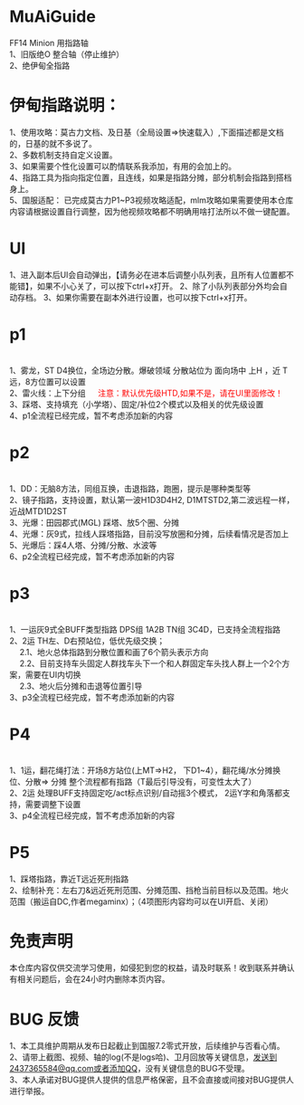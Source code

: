 # MuAiGuide
FF14 Minion 用指路轴
<br>1、旧版绝O 整合轴（停止维护）
<br>2、绝伊甸全指路
# 伊甸指路说明：
1、使用攻略：莫古力文档、及日基（全局设置=>快速载入）,下面描述都是文档的，日基的就不多说了。
<br>2、多数机制支持自定义设置。
<br>3、如果需要个性化设置可以酌情联系我添加，有用的会加上的。
<br>4、指路工具为指向指定位置，且连线，如果是指路分摊，部分机制会指路到搭档身上。
<br>5、国服适配： 已完成莫古力P1~P3视频攻略适配，mlm攻略如果需要使用本仓库内容请根据设置自行调整，因为他视频攻略都不明确用啥打法所以不做一键配置。
# UI
1、进入副本后UI会自动弹出，【请务必在进本后调整小队列表，且所有人位置都不能错】，如果不小心关了，可以按下ctrl+x打开。
2、除了小队列表部分外均会自动存档。
3、如果你需要在副本外进行设置，也可以按下ctrl+x打开。
# p1
<br>1、雾龙，ST D4换位，全场边分散。爆破领域 分散站位为 面向场中 上H ，近 T 远，8方位置可以设置
<br>2、雷火线：上下分组 &emsp; <span style="color: red;">注意：默认优先级HTD,如果不是，请在UI里面修改！</span>
<br>3、踩塔、支持填充（小学塔）、固定/补位2个模式以及相关的优先级设置
<br>4、p1全流程已经完成，暂不考虑添加新的内容
# p2
<br>1、DD：无脑8方法，同组互换，击退指路，跑圈，提示是哪种类型等
<br>2、镜子指路，支持设置，默认第一波H1D3D4H2, D1MTSTD2,第二波远程一样，近战MTD1D2ST
<br>3、光爆：田园郡式(MGL) 踩塔、放5个圈、分摊
<br>4、光爆：灰9式，拉线人踩塔指路，目前没写放圈和分摊，后续看情况是否加上
<br>5、光爆后：踩4人塔、分摊/分散、水波等 
<br>6、p2全流程已经完成，暂不考虑添加新的内容
# p3
<br>1、一运灰9式全BUFF类型指路 DPS组 1A2B TN组 3C4D，已支持全流程指路 
<br>2、2运 TH左、D右预站位，低优先级交换；
<br> &emsp; 2.1、地火总体指路到分散位置和画了6个箭头表示方向
<br> &emsp; 2.2、目前支持车头固定人群找车头下一个和人群固定车头找人群上一个2个方案，需要在UI内切换
<br> &emsp; 2.3、地火后分摊和击退等位置引导
<br>3、p3全流程已经完成，暂不考虑添加新的内容
# P4
<br>1、1运，翻花绳打法：开场8方站位(上MT=>H2， 下D1~4），翻花绳/水分摊换位、分散=> 分摊 整个流程都有指路（T最后引导没有，可变性太大了）
<br>2、2运 处理BUFF支持固定吃/act标点识别/自动摇3个模式， 2运Y字和角落都支持，需要调整下设置
<br>3、p4全流程已经完成，暂不考虑添加新的内容
# P5
1、踩塔指路，靠近T远近死刑指路
<br>2、绘制补充：左右刀&远近死刑范围、分摊范围、挡枪当前目标以及范围。地火范围（搬运自DC,作者megaminx）；（4项图形内容均可以在UI开启、关闭）
# 免责声明
本仓库内容仅供交流学习使用，如侵犯到您的权益，请及时联系！收到联系并确认有相关问题后，会在24小时内删除本页内容。
# BUG 反馈
1、本工具维护周期从发布日起截止到国服7.2零式开放，后续维护与否看心情。
<br>2、请带上截图、视频、轴的log(不是logs哈)、卫月回放等关键信息，发送到2437365584@qq.com或者添加QQ，没有关键信息的BUG不受理。
<br>3、本人承诺对BUG提供人提供的信息严格保密，且不会直接或间接对BUG提供人进行举报。
